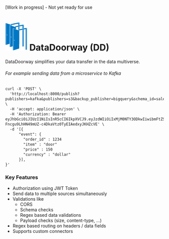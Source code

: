 [Work in progress] - Not yet ready for use 
# <img src="ddlogo.png" width="70px" height="90px"> DataDoorway (DD)
DataDoorway simplifies your data transfer in the data multiverse.
######  For example sending data from a microservice to Kafka
```
curl -X 'POST' \
  'http://localhost:8000/publish?publishers=kafka&publishers=s3&backup_publisher=bigquery&schema_id=sales.order.vq' \
  -H 'accept: application/json' \
  -H 'Authorization: Bearer eyJhbGciOiJIUzI1NiIsInR5cCI6IkpXVCJ9.eyJzdWIiOiIxMjM0NTY3ODkwIiwibmFtZSI6IkpvaG4gRG9lIiwiaWF0IjoxNTE2MjM5MDIyLCJleHAiOjE2NjYyMjQwMDAsInNjb3BlIjoiZGQ6YWRtaW4gcHVibGlzaDp3cml0ZSBtZXRyaWNzOnJlYWQifQ.q-Fncgu9LhHN49mUZ-c4DkaVtz0TyEIAedxyJKHZcVE' \
  -d '[{
      "event": {
        "order_id" : 1234
        "item" : "door"
        "price" : 150
        "currency" : "dollar"
      }],
}'
```

### Key Features

- Authorization using JWT Token
- Send data to multiple sources simultaneously 
- Validations like
  - CORS
  - Schema checks 
  - Regex based data validations
  - Payload checks (size, content-type, ...)
- Regex based routing on headers / data fields 
- Supports custom connectors 
